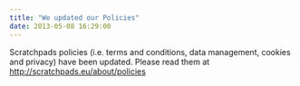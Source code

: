 ```yaml
---
title: "We updated our Policies"
date: 2013-05-08 16:29:00
---
```


Scratchpads policies (i.e. terms and conditions, data management, cookies and privacy) have been updated. Please read them at http://scratchpads.eu/about/policies

